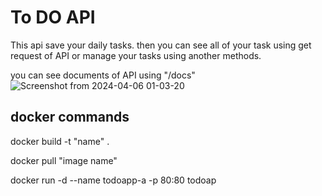 # To DO API

This api save your daily tasks.
then you can see all of your task using get request of API or manage your tasks using another methods.

you can see documents of API using "/docs"
![Screenshot from 2024-04-06 01-03-20](https://github.com/Amirfatemi7/pyDeploy/assets/44161833/d1207657-4823-4572-8ea3-99d4264816fb)

## docker commands
docker build -t "name" .

docker pull "image name"

docker run -d --name todoapp-a -p 80:80 todoap
